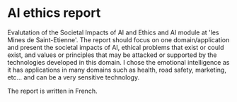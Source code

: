 # AI ethics report  

Evalutation of the Societal Impacts of AI and Ethics and AI module at 'les Mines de Saint-Etienne'. 
The report should focus on one domain/application and present the societal impacts of AI, ethical problems that exist or could exist, and values or principles that may be attacked or supported by the technologies developed in this domain. 
I chose the emotional intelligence as it has applications in many domains such as health, road safety, marketing, etc... and can be a very sensitive technology.  

The report is written in French. 

